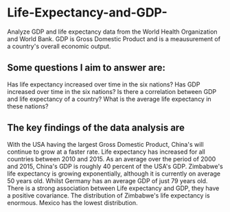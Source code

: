 # Life-Expectancy-and-GDP-
 Analyze GDP and life expectancy data from the World Health Organization and World Bank. GDP is Gross Domestic Product and is a meausurement of a country's overall economic output.

## Some questions I aim to answer are:
 Has life expectancy increased over time in the six nations?
 Has GDP increased over time in the six nations?
 Is there a correlation between GDP and life expectancy of a country?
 What is the average life expectancy in these nations?
 
## The key findings of the data analysis are

 With the USA having the largest Gross Domestic Product, China's will continue to grow at a faster rate.
 Life expectancy has increased for all countries between 2010 and 2015.
 As an average over the period of 2000 and 2015, China's GDP is roughly 40 percent of the USA's GDP.
 Zimbabwe's life expectancy is growing exponentially, although it is currently on average 50 years old. Whilst Germany has an average GDP of just 79 years old.
 There is a strong association between Life expectancy and GDP, they have a positive covariance.
 The distribution of Zimbabwe's life expectancy is enormous. Mexico has the lowest distribution.
